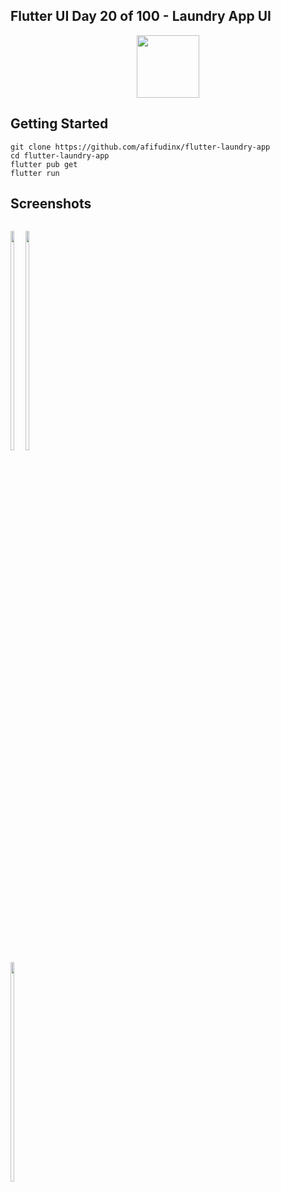 ## Flutter UI Day 20 of 100 - Laundry App UI

<p align="center">
  <img src="https://avatars.githubusercontent.com/u/94339143?v=4" width=100/>
</p>

## Getting Started

```
git clone https://github.com/afifudinx/flutter-laundry-app
cd flutter-laundry-app
flutter pub get
flutter run
```

## Screenshots

<p style="float: left;">
  <img src="https://github.com/afifudinx/Flutter-Example/tree/main/Old/flutter-laundry-app/blob/main/screenshots/1.png" width="30%"/>
  <img src="https://github.com/afifudinx/Flutter-Example/tree/main/Old/flutter-laundry-app/blob/main/screenshots/2.png" width="30%"/>
  <img src="https://github.com/afifudinx/Flutter-Example/tree/main/Old/flutter-laundry-app/blob/main/screenshots/3.png" width="30%"/>
</p>
